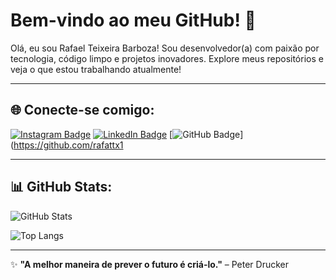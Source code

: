 # Bem-vindo ao meu GitHub! 👋

Olá, eu sou Rafael Teixeira Barboza! Sou desenvolvedor(a) com paixão por tecnologia, código limpo e projetos inovadores. Explore meus repositórios e veja o que estou trabalhando atualmente!

---

## 🌐 Conecte-se comigo:

[![Instagram Badge](https://img.shields.io/badge/Instagram-%23E4405F.svg?style=for-the-badge&logo=Instagram&logoColor=white)](https://instagram.com/rafaeel.__) 
[![LinkedIn Badge](https://img.shields.io/badge/LinkedIn-%230A66C2.svg?style=for-the-badge&logo=linkedin&logoColor=white)](https://linkedin.com/in/rafael-t-72638422b)
[![GitHub Badge](https://img.shields.io/badge/GitHub-%2312100E.svg?style=for-the-badge&logo=github&logoColor=white)](https://github.com/rafattx1

---

## 📊 GitHub Stats:

![GitHub Stats](https://github-readme-stats.vercel.app/api?username=seu_usuario&show_icons=true&theme=radical)

![Top Langs](https://github-readme-stats.vercel.app/api/top-langs/?username=seu_usuario&layout=compact&theme=radical)

---


✨ **"A melhor maneira de prever o futuro é criá-lo."** – Peter Drucker

